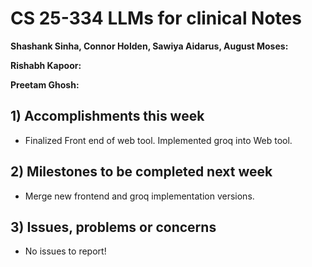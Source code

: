 # CS 25-334 LLMs for clinical Notes
**Shashank Sinha, Connor Holden, Sawiya Aidarus, August Moses:**

**Rishabh Kapoor:**

**Preetam Ghosh:**

## 1) Accomplishments this week ##
   - Finalized Front end of web tool. Implemented groq into Web tool.
## 2) Milestones to be completed next week ##
   - Merge new frontend and groq implementation versions.
## 3) Issues, problems or concerns ##
   - No issues to report!

